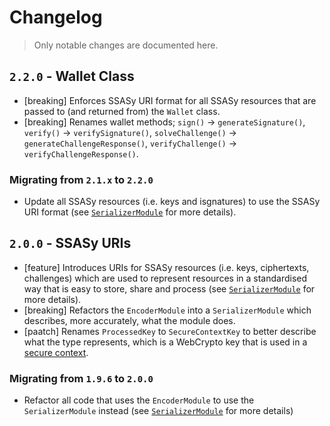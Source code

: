 # Changelog

> Only notable changes are documented here.

## `2.2.0` - Wallet Class

- [breaking] Enforces SSASy URI format for all SSASy resources that are passed to (and returned from) the `Wallet` class.
- [breaking] Renames wallet methods; `sign()` -> `generateSignature()`, `verify()` -> `verifySignature()`, `solveChallenge()` -> `generateChallengeResponse()`, `verifyChallenge()` -> `verifyChallengeResponse()`.

### Migrating from `2.1.x` to `2.2.0`

- Update all SSASy resources (i.e. keys and isgnatures) to use the SSASy URI format (see [`SerializerModule`](../src/modules/serializer-mod.ts) for more details).

## `2.0.0` - SSASy URIs

- [feature] Introduces URIs for SSASy resources (i.e. keys, ciphertexts, challenges) which are used to represent resources in a standardised way that is easy to store, share and process (see [`SerializerModule`](../src/modules/serializer-mod.ts) for more details).
- [breaking] Refactors the `EncoderModule` into a `SerializerModule` which describes, more accurately, what the module does.
- [paatch] Renames `ProcessedKey` to `SecureContextKey` to better describe what the type represents, which is a WebCrypto key that is used in a [secure context](https://developer.mozilla.org/en-US/docs/Web/Security/Secure_Contexts).

### Migrating from `1.9.6` to `2.0.0`

- Refactor all code that uses the `EncoderModule` to use the `SerializerModule` instead (see [`SerializerModule`](../src/modules/serializer-mod.ts) for more details)

